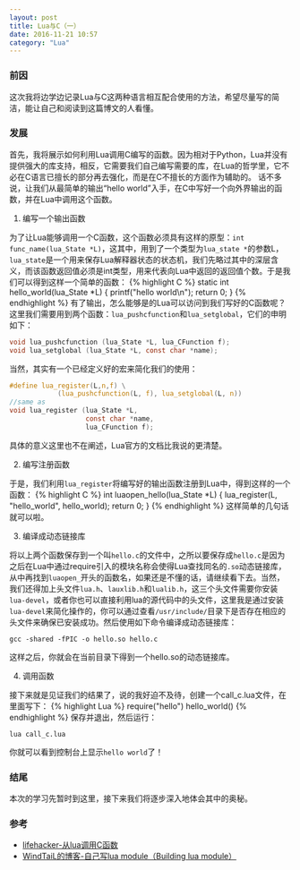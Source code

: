 ```yaml
---
layout: post
title: Lua与C（一）
date: 2016-11-21 10:57
category: "Lua"
---
```


### 前因
这次我将边学边记录Lua与C这两种语言相互配合使用的方法，希望尽量写的简洁，能让自己和阅读到这篇博文的人看懂。

### 发展
首先，我将展示如何利用Lua调用C编写的函数。因为相对于Python，Lua并没有提供强大的库支持，相反，它需要我们自己编写需要的库，在Lua的哲学里，它不必在C语言已擅长的部分再去强化，而是在C不擅长的方面作为辅助的。
话不多说，让我们从最简单的输出“hello world”入手，在C中写好一个向外界输出的函数，并在Lua中调用这个函数。

1. 编写一个输出函数

为了让Lua能够调用一个C函数，这个函数必须具有这样的原型：`int func_name(lua_State *L)`，这其中，用到了一个类型为`lua_state *`的参数L，`lua_state`是一个用来保存Lua解释器状态的状态机，我们先略过其中的深层含义，而该函数返回值必须是int类型，用来代表向Lua中返回的返回值个数。于是我们可以得到这样一个简单的函数：
{% highlight C %}
static int hello_world(lua_State *L)
{
    printf("hello world\n");
    return 0;
}
{% endhighlight %}
有了输出，怎么能够是的Lua可以访问到我们写好的C函数呢？这里我们需要用到两个函数：`lua_pushcfunction`和`lua_setglobal`，它们的申明如下：

```C
void lua_pushcfunction (lua_State *L, lua_CFunction f);
void lua_setglobal (lua_State *L, const char *name);
```
当然，其实有一个已经定义好的宏来简化我们的使用：
```C
#define lua_register(L,n,f) \
            (lua_pushcfunction(L, f), lua_setglobal(L, n))
//same as
void lua_register (lua_State *L,
                   const char *name,
                   lua_CFunction f);
```
具体的意义这里也不在阐述，Lua官方的文档比我说的更清楚。

2. 编写注册函数

于是，我们利用`lua_register`将编写好的输出函数注册到Lua中，得到这样的一个函数：
{% highlight C %}
int luaopen_hello(lua_State *L)
{
    lua_register(L, "hello_world", hello_world);
    return 0;
}
{% endhighlight %}
这样简单的几句话就可以啦。

3. 编译成动态链接库

将以上两个函数保存到一个叫`hello.c`的文件中，之所以要保存成`hello.c`是因为之后在Lua中通过require引入的模块名称会使得Lua查找同名的`.so`动态链接库，从中再找到`luaopen_`开头的函数名，如果还是不懂的话，请继续看下去。当然，我们还得加上头文件`lua.h`、`lauxlib.h`和`lualib.h`，这三个头文件需要你安装`lua-devel`，或者你也可以直接利用lua的源代码中的头文件，这里我是通过安装`lua-devel`来简化操作的，你可以通过查看`/usr/include/`目录下是否存在相应的头文件来确保已安装成功。然后使用如下命令编译成动态链接库：
```shell
gcc -shared -fPIC -o hello.so hello.c
```
这样之后，你就会在当前目录下得到一个hello.so的动态链接库。

4. 调用函数

接下来就是见证我们的结果了，说的我好迫不及待，创建一个call_c.lua文件，在里面写下：
{% highlight Lua %}
require("hello")
hello_world()
{% endhighlight %}
保存并退出，然后运行：
```shell
lua call_c.lua
```
你就可以看到控制台上显示`hello world`了！

### 结尾
本次的学习先暂时到这里，接下来我们将逐步深入地体会其中的奥秘。

### 参考
* [lifehacker-从lua调用C函数](http://www.cnblogs.com/Lifehacker/archive/2013/05/26/calling_C_function_from_Lua.html)
* [WindTaiL的博客-自己写lua module（Building lua module）](http://www.cnblogs.com/windtail/archive/2012/01/15/2623189.html)

